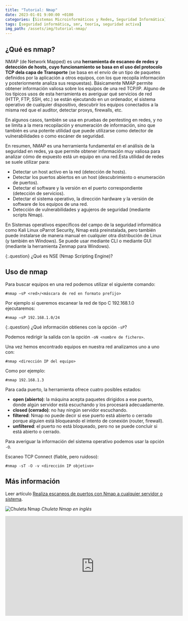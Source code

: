 ```yaml
---
title: "Tutorial: Nmap"
date: 2023-01-01 9:00:00 +0100
categories: [Sistemas Microinformáticos y Redes, Seguridad Informática]
tags: [seguridad informática, smr, teoría, seguridad activa]
img_path: /assets/img/tutorial-nmap/
---
```


## ¿Qué es nmap?

NMAP (de Network Mapped) es una **herramienta de escaneo de redes y detección de hosts, cuyo funcionamiento se basa en el uso del protocolo TCP dela capa de Transporte** (se basa en el envío de un tipo de paquetes definidos por la aplicación a otros equipos, con los que recopila información y posteriormente analiza sus respuestas). Básicamente NMAP permite obtener información valiosa sobre los equipos de una red TCP/IP. Alguno de los típicos usos de esta herramienta es averiguar qué servicios de red (HTTP, FTP, SSH, etc.) se están ejecutando en un ordenador, el sistema operativo de cualquier dispositivo, descubrir los equipos conectados a la misma red que el auditor, detectar proxys, firewalls, etc.

En algunos casos, también se usa en pruebas de pentesting en redes, y no se limita a la mera recopilación y enumeración de información, sino que también es una potente utilidad que puede utilizarse como detector de vulnerabilidades o como escáner de seguridad.

En resumen, NMAP es una herramienta fundamental en el análisis de la seguridad en redes, ya que permite obtener información muy valiosa para analizar cómo de expuesto está un equipo en una red.Esta utilidad de redes se suele utilizar para:

- Detectar un host activo en la red (detección de hosts).
- Detectar los puertos abiertos en un host (descubrimiento o enumeración de puertos).
- Detectar el software y la versión en el puerto correspondiente (detección de servicios).
- Detectar el sistema operativo, la dirección hardware y la versión de software de los equipos de una red.
- Detección de vulnerabilidades y agujeros de seguridad (mediante scripts Nmap).

En Sistemas operativos específicos del campo de la seguridad informática como Kali Linux oParrot Security, Nmap está preinstalada, pero también puede instalarse de manera manual en cualquier otra distribución de Linux (y también en Windows). Se puede usar mediante CLI o mediante GUI (mediante la herramienta Zenmap para Windows).

{:.question}
¿Qué es NSE (Nmap Scripting Engine)?

## Uso de nmap

Para buscar equipos en una red podemos utilizar el siguiente comando:

```console
#nmap –sP <red>/<máscara de red en formato prefijo>
```

Por ejemplo si queremos escanear la red de tipo C 192.168.1.0 ejecutaremos:

```console
#nmap –sP 192.168.1.0/24
```

{:.question}
¿Qué información obtienes con la opción `-sP`?

Podemos redirigir la salida con la opción `-oN <nombre de fichero>`.

Una vez hemos encontrado equipos en nuestra red analizamos uno a uno con:

```console
#nmap <dirección IP del equipo>
```

Como por ejemplo:

```console
#nmap 192.168.1.3
```

Para cada puerto, la herramienta ofrece cuatro posibles estados:

- **open (abierto)**: la máquina acepta paquetes dirigidos a ese puerto, donde algún servidor
está escuchando y los procesará adecuadamente.
- **closed (cerrado)**: no hay ningún servidor escuchando.
- **filtered**: Nmap no puede decir si ese puerto está abierto o cerrado porque alguien
está bloqueando el intento de conexión (router, firewall).
- **unfiltered**: el puerto no está bloqueado, pero no se puede concluir si está abierto o
cerrado.

Para averiguar la información del sistema operativo podemos usar la opción `-O`.

Escaneo TCP Connect (fiable, pero ruidoso):

```console
#nmap -sT -O -v <dirección IP objetivo>
```

## Más información

Leer artículo [Realiza escaneos de puertos con Nmap a cualquier servidor o sistema](https://www.redeszone.net/tutoriales/configuracion-puertos/nmap-escanear-puertos-comandos/).

![Chuleta Nmap](nmapCheatSheet.jpg)
_Chuleta Nmap en inglés_

<iframe width="560" height="315" src="https://www.youtube.com/embed/har1It-lW2A" title="YouTube video player" frameborder="0" allow="accelerometer; autoplay; clipboard-write; encrypted-media; gyroscope; picture-in-picture" allowfullscreen></iframe>
